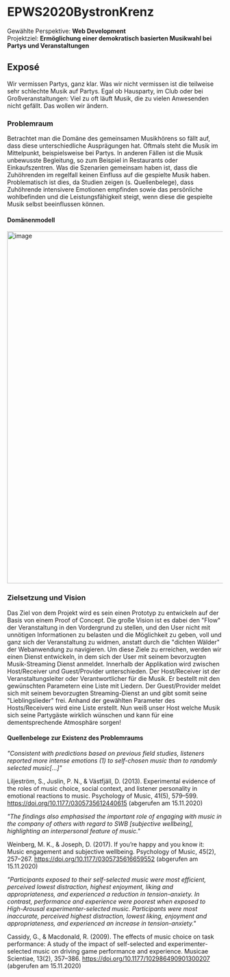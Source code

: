 # EPWS2020BystronKrenz

Gewählte Perspektive: **Web Development**  
Projektziel: **Ermöglichung einer demokratisch basierten Musikwahl bei Partys und Veranstaltungen**

## Exposé

Wir vermissen Partys, ganz klar. Was wir nicht vermissen ist die teilweise sehr schlechte Musik auf Partys. Egal ob Hausparty, im Club oder bei Großveranstaltungen: Viel zu oft läuft Musik, die zu vielen Anwesenden nicht gefällt. Das wollen wir ändern.

### Problemraum

Betrachtet man die Domäne des gemeinsamen Musikhörens so fällt auf, dass diese unterschiedliche Ausprägungen hat. Oftmals steht die Musik im Mittelpunkt, beispielsweise bei Partys. In anderen Fällen ist die Musik unbewusste Begleitung, so zum Beispiel in Restaurants oder Einkaufszentren. Was die Szenarien gemeinsam haben ist, dass die Zuhöhrenden im regelfall keinen Einfluss auf die gespielte Musik haben. Problematisch ist dies, da Studien zeigen (s. Quellenbelege), dass Zuhöhrende intensivere Emotionen empfinden sowie das persönliche wohlbefinden und die Leistungsfähigkeit steigt, wenn diese die gespielte Musik selbst beeinflussen können.

#### Domänenmodell
<img width="820" alt="image" src="https://user-images.githubusercontent.com/44359333/99183741-5c01a780-273e-11eb-91b6-2879768f366c.png">



### Zielsetzung und Vision

Das Ziel von dem Projekt wird es sein einen Prototyp zu entwickeln auf der Basis von einem Proof of Concept. Die große Vision ist es dabei den "Flow" der Veranstaltung in den Vordergrund zu stellen, und den User nicht mit unnötigen Informationen zu belasten und die Möglichkeit zu geben, voll und ganz sich der Veranstaltung zu widmen, anstatt durch die "dichten Wälder" der Webanwendung zu navigieren.
Um diese Ziele zu erreichen, werden wir einen Dienst entwickeln, in dem sich der User mit seinem bevorzugten Musik-Streaming Dienst anmeldet. Innerhalb der Applikation wird zwischen Host/Receiver und Guest/Provider unterschieden. Der Host/Receiver ist der Veranstaltungsleiter oder Verantwortlicher für die Musik. Er bestellt mit den gewünschten Parametern eine Liste mit Liedern. Der Guest/Provider meldet sich mit seinem bevorzugten Streaming-Dienst an und gibt somit seine "Lieblingslieder" frei. Anhand der gewählten Parameter des Hosts/Receivers wird eine Liste erstellt.
Nun weiß unser Host welche Musik sich seine Partygäste wirklich wünschen und kann für eine dementsprechende Atmosphäre sorgen!




#### Quellenbelege zur Existenz des Problemraums

*"Consistent with predictions based on previous field studies, listeners reported more intense emotions (1) to self-chosen music than to randomly selected music[...]"*

Liljeström, S., Juslin, P. N., & Västfjäll, D. (2013). Experimental evidence of the roles of music choice, social context, and listener personality in emotional reactions to music. Psychology of Music, 41(5), 579–599. https://doi.org/10.1177/0305735612440615 (abgerufen am 15.11.2020)


*"The findings also emphasised the important role of engaging with music in the company of others with regard to SWB [subjective wellbeing], highlighting an interpersonal feature of music."*

Weinberg, M. K., & Joseph, D. (2017). If you’re happy and you know it: Music engagement and subjective wellbeing. Psychology of Music, 45(2), 257–267. https://doi.org/10.1177/0305735616659552 (abgerufen am 15.11.2020)


*"Participants exposed to their self-selected music were most efficient, perceived lowest distraction, highest enjoyment, liking and appropriateness, and experienced a reduction in tension-anxiety. In contrast, performance and experience were poorest when exposed to High-Arousal experimenter-selected music. Participants were most inaccurate, perceived highest distraction, lowest liking, enjoyment and appropriateness, and experienced an increase in tension-anxiety."*

Cassidy, G., & Macdonald, R. (2009). The effects of music choice on task performance: A study of the impact of self-selected and experimenter-selected music on driving game performance and experience. Musicae Scientiae, 13(2), 357–386. https://doi.org/10.1177/102986490901300207 (abgerufen am 15.11.2020)






